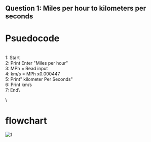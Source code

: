   ## Question 1: Miles per hour to kilometers per seconds 
# Psuedocode
\
1: Start\
2: Print Enter "Miles per hour"\
3: MPh =  Read input\
4: km/s = MPh x0.000447\
5: Print" kilometer Per Seconds"\
6: Print km/s\
7: End\

\
# flowchart
![1](https://user-images.githubusercontent.com/117566652/209470851-da3513f3-c2f9-4584-a666-8f8bcff3302b.jpg)
